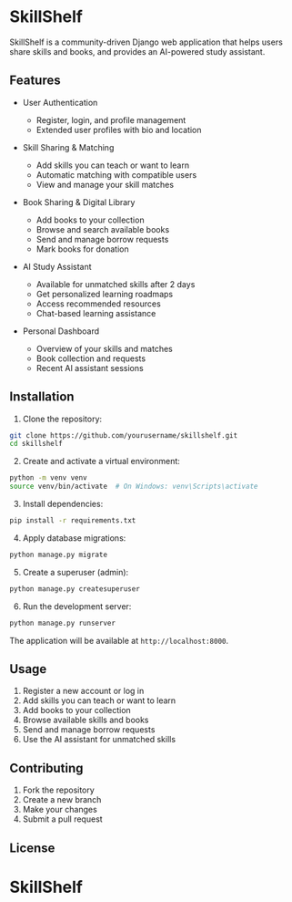 # SkillShelf

SkillShelf is a community-driven Django web application that helps users share skills and books, and provides an AI-powered study assistant.

## Features

- User Authentication
  - Register, login, and profile management
  - Extended user profiles with bio and location

- Skill Sharing & Matching
  - Add skills you can teach or want to learn
  - Automatic matching with compatible users
  - View and manage your skill matches

- Book Sharing & Digital Library
  - Add books to your collection
  - Browse and search available books
  - Send and manage borrow requests
  - Mark books for donation

- AI Study Assistant
  - Available for unmatched skills after 2 days
  - Get personalized learning roadmaps
  - Access recommended resources
  - Chat-based learning assistance

- Personal Dashboard
  - Overview of your skills and matches
  - Book collection and requests
  - Recent AI assistant sessions

## Installation

1. Clone the repository:
```bash
git clone https://github.com/yourusername/skillshelf.git
cd skillshelf
```

2. Create and activate a virtual environment:
```bash
python -m venv venv
source venv/bin/activate  # On Windows: venv\Scripts\activate
```

3. Install dependencies:
```bash
pip install -r requirements.txt
```

4. Apply database migrations:
```bash
python manage.py migrate
```

5. Create a superuser (admin):
```bash
python manage.py createsuperuser
```

6. Run the development server:
```bash
python manage.py runserver
```

The application will be available at `http://localhost:8000`.

## Usage

1. Register a new account or log in
2. Add skills you can teach or want to learn
3. Add books to your collection
4. Browse available skills and books
5. Send and manage borrow requests
6. Use the AI assistant for unmatched skills

## Contributing

1. Fork the repository
2. Create a new branch
3. Make your changes
4. Submit a pull request

## License

 # SkillShelf
